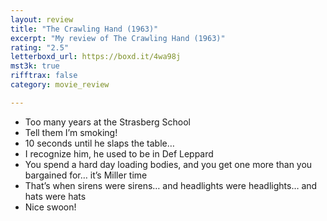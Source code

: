 ```yaml
---
layout: review
title: "The Crawling Hand (1963)"
excerpt: "My review of The Crawling Hand (1963)"
rating: "2.5"
letterboxd_url: https://boxd.it/4wa98j
mst3k: true
rifftrax: false
category: movie_review

---
```


* Too many years at the Strasberg School
* Tell them I’m smoking!
* 10 seconds until he slaps the table…
* I recognize him, he used to be in Def Leppard
* You spend a hard day loading bodies, and you get one more than you bargained for… it’s Miller time
* That’s when sirens were sirens… and headlights were headlights… and hats were hats
* Nice swoon!